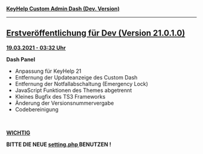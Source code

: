 <u> <b> KeyHelp Custom Admin Dash (Dev. Version) </b> </u>

<hr>

<h2> <b> <u> Erstveröffentlichung für Dev (Version 21.0.1.0) </u> </b> </h2>

<u> <b> 19.03.2021 - 03:32 Uhr </b> </u>

<b> Dash Panel </b>
<ul>
<li> Anpassung für KeyHelp 21 </li>

<li> Entfernung der Updateanzeige des Custom Dash </li>

<li> Entfernung der Notfallabschaltung (Emergency Lock) </li>

<li> JavaScript Funktionen des Themes abgetrennt </li>

<li> Kleines Bugfix des TS3 Frameworks </li>

<li> Änderung der Versionsnummervergabe </li>

<li> Codebereinigung </li>
</ul>

<br>

<b> <u> WICHTIG </u> </b>

<b> BITTE DIE NEUE <u> setting.php </u> BENUTZEN ! </b>
